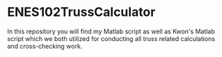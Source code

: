 # ENES102TrussCalculator

In this repository you will find my Matlab script as well as Kwon's Matlab script which we both utilized for conducting all truss related calculations and cross-checking work.
